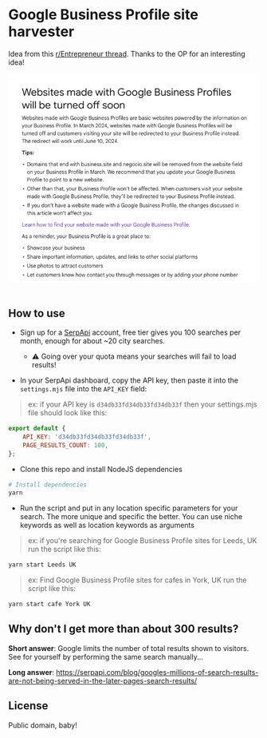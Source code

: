 # Google Business Profile site harvester

Idea from this [r/Entrepreneur thread](https://www.reddit.com/r/Entrepreneur/comments/1alt3ga/are_you_a_webdesigner_this_is_you_chance_to_get/). 
Thanks to the OP for an interesting idea!

<img src="Screen Shot 2024-02-09 at 1.15.34 PM.png"><br><br>

## How to use

- Sign up for a [SerpApi](https://serpapi.com/) account, free tier gives you 100 searches per month, enough for about ~20 city searches. 
    - ⚠️ Going over your quota means your searches will fail to load results!

- In your SerpApi dashboard, copy the API key, then paste it into the `settings.mjs` file into the `API_KEY` field:

> ex: if your API key is `d34db33fd34db33fd34db33f` then your settings.mjs file should look like this:

```js
export default {
    API_KEY: 'd34db33fd34db33fd34db33f',
    PAGE_RESULTS_COUNT: 100,
};
```

- Clone this repo and install NodeJS dependencies 

```bash
# Install dependencies
yarn
```

- Run the script and put in any location specific parameters for your search. The more unique and specific the better. You can use niche keywords as well as location keywords as arguments

> ex: if you're searching for Google Business Profile sites for Leeds, UK run the script like this:

```bash
yarn start Leeds UK
```

> ex: Find Google Business Profile sites for cafes in York, UK run the script like this:

```bash
yarn start cafe York UK
```

## Why don't I get more than about 300 results?

**Short answer**: Google limits the number of total results shown to visitors. See for yourself by performing the same search manually...

**Long answer**: https://serpapi.com/blog/googles-millions-of-search-results-are-not-being-served-in-the-later-pages-search-results/

## License

Public domain, baby!